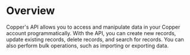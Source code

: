 # Overview

Copper's API allows you to access and manipulate data in your Copper account programmatically. With the API, you can create new records, update existing records, delete records, and search for records. You can also perform bulk operations, such as importing or exporting data.
